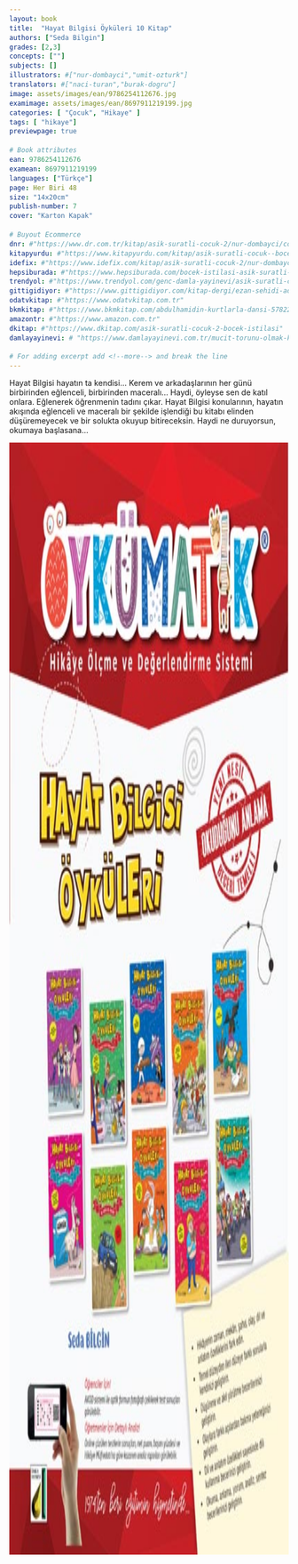 ```yaml
---
layout: book
title:  "Hayat Bilgisi Öyküleri 10 Kitap"
authors: ["Seda Bilgin"]
grades: [2,3]
concepts: [""]
subjects: []
illustrators: #["nur-dombayci","umit-ozturk"]
translators: #["naci-turan","burak-dogru"]
image: assets/images/ean/9786254112676.jpg
examimage: assets/images/ean/8697911219199.jpg
categories: [ "Çocuk", "Hikaye" ]
tags: [ "hikaye"]
previewpage: true

# Book attributes
ean: 9786254112676
examean: 8697911219199
languages: ["Türkçe"]
page: Her Biri 48
size: "14x20cm"
publish-number: 7
cover: "Karton Kapak"

# Buyout Ecommerce
dnr: #"https://www.dr.com.tr/kitap/asik-suratli-cocuk-2/nur-dombayci/cocuk-ve-genclik/genclik-10-yas/roman-oyku/urunno=0001812298001"
kitapyurdu: #"https://www.kitapyurdu.com/kitap/asik-suratli-cocuk--bocek-istilasi/502836.html&filter_name=As%C4%B1k+Suratl%C4%B1+%C3%87ocuk"
idefix: #"https://www.idefix.com/kitap/asik-suratli-cocuk-2/nur-dombayci/cocuk-ve-genclik/genclik-10-yas/roman-oyku/urunno=0001812298001"
hepsiburada: #"https://www.hepsiburada.com/bocek-istilasi-asik-suratli-cocuk-ve-onu-etkilemeyen-siradisi-olaylar-2-p-HBV00000OAK7R"
trendyol: #"https://www.trendyol.com/genc-damla-yayinevi/asik-suratli-cocuk-2-p-31619556"
gittigidiyor: #"https://www.gittigidiyor.com/kitap-dergi/ezan-sehidi-adnan-menderes_pdp_732728793"
odatvkitap: #"https://www.odatvkitap.com.tr"
bkmkitap: #"https://www.bkmkitap.com/abdulhamidin-kurtlarla-dansi-578226"
amazontr: #"https://www.amazon.com.tr"
dkitap: #"https://www.dkitap.com/asik-suratli-cocuk-2-bocek-istilasi"
damlayayinevi: # "https://www.damlayayinevi.com.tr/mucit-torunu-olmak-kolay-degil"

# For adding excerpt add <!--more--> and break the line
---
```

Hayat Bilgisi hayatın ta kendisi…
Kerem ve arkadaşlarının her günü birbirinden eğlenceli, birbirinden maceralı…
Haydi, öyleyse sen de katıl onlara. Eğlenerek öğrenmenin tadını çıkar. Hayat Bilgisi konularının, hayatın akışında eğlenceli ve maceralı bir şekilde işlendiği bu kitabı elinden düşüremeyecek ve bir solukta okuyup bitireceksin.
Haydi ne duruyorsun, okumaya başlasana...

<img style="height: 50vh" src="/assets/images/ean/8697911219199.jpg" alt="">
<!--more--> 

